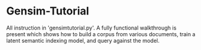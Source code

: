 # Gensim-Tutorial

All instruction in 'gensimtutorial.py'. A fully functional walkthrough is present which shows how to build a corpus from various documents, train a latent semantic indexing model, and query against the model.
